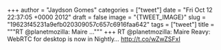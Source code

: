 
+++
author = "Jaydson Gomes"
categories = ["tweet"]
date = "Fri Oct 12 22:37:05 +0000 2012"
draft = false
image = "{TWEET_IMAGE}"
slug = "19623f45231a9efb020309057c657c6916faa642"
tags = ["tweet"]
title = """RT @planetmozilla: Maire ..."""
+++
RT @planetmozilla: Maire Reavy: WebRTC for desktop is now in Nightly… http://t.co/wZwZSFxI

